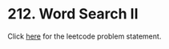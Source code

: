 # 212. Word Search II

Click [here](https://leetcode.com/problems/word-search-ii/) for the leetcode problem statement.

